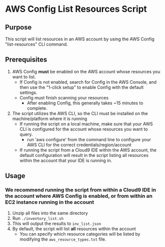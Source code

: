 # AWS Config List Resources Script

## Purpose
This script will list resources in an AWS account by using the AWS Config "list-resources" CLI command.

## Prerequisites
1. AWS Config **must** be enabled on the AWS account whose resources you want to list.
	- If Config is not enabled, search for Config in the AWS Console, and then use the "1-click setup" to enable Config with the default settings.
	- Config must finish scanning your resources
		- After enabling Config, this generally takes ~15 minutes to complete.
2. The script utilizes the AWS CLI, so the CLI must be installed on the machine/platform where it is running
	- If running the script on a local machine, make sure that your AWS CLI is configured for the account whose resources you want to query.
		- run 'aws configure' from the command line to configure your AWS CLI for the correct credentials/region/account
	- If running the script from a Cloud9 IDE within the AWS account, the default configuration will result in the script listing all resources within the account that your IDE is running in.

## Usage
### We recommend running the script from within a Cloud9 IDE in the account where AWS Config is enabled, or from within an EC2 instance running in the account
1. Unzip all files into the same directory
2. Run `./inventory_list.sh`
3. This will output the results to `inv_list.json`
4. By default, the script will list **all** resources within the account
	- You can specify which resource categories will be listed by modifying the `aws_resource_types.txt` file.
	
